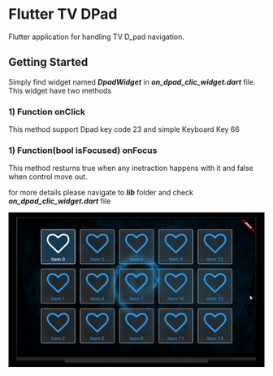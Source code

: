 # Flutter TV DPad

Flutter application for handling TV D_pad navigation.   

## Getting Started

Simply find widget named ***DpadWidget*** in ***on_dpad_clic_widget.dart*** file. This widget have two methods 

### 1) Function onClick
This method support Dpad key code 23 and simple Keyboard Key 66

### 1) Function(bool isFocused) onFocus
This method resturns true when any inetraction happens with it and false when control move out.

for more details please navigate to ***lib*** folder and check ***on_dpad_clic_widget.dart*** file


![Alt Text](https://github.com/UmairKhalid786/Flutter_DPad/blob/master/demo.gif)


